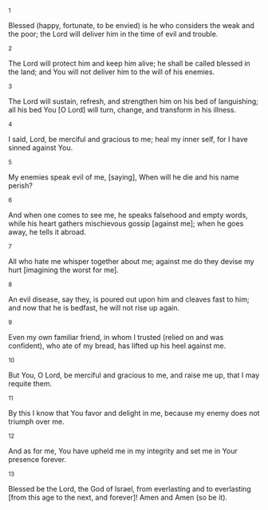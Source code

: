 <sup>1</sup> 

Blessed (happy, fortunate, to be envied) is he who considers the weak and the poor; the Lord will deliver him in the time of evil and trouble. 

<sup>2</sup> 

The Lord will protect him and keep him alive; he shall be called blessed in the land; and You will not deliver him to the will of his enemies. 

<sup>3</sup> 

The Lord will sustain, refresh, and strengthen him on his bed of languishing; all his bed You [O Lord] will turn, change, and transform in his illness. 

<sup>4</sup> 

I said, Lord, be merciful and gracious to me; heal my inner self, for I have sinned against You. 

<sup>5</sup> 

My enemies speak evil of me, [saying], When will he die and his name perish? 

<sup>6</sup> 

And when one comes to see me, he speaks falsehood and empty words, while his heart gathers mischievous gossip [against me]; when he goes away, he tells it abroad. 

<sup>7</sup> 

All who hate me whisper together about me; against me do they devise my hurt [imagining the worst for me]. 

<sup>8</sup> 

An evil disease, say they, is poured out upon him and cleaves fast to him; and now that he is bedfast, he will not rise up again. 

<sup>9</sup> 

Even my own familiar friend, in whom I trusted (relied on and was confident), who ate of my bread, has lifted up his heel against me. 

<sup>10</sup> 

But You, O Lord, be merciful and gracious to me, and raise me up, that I may requite them. 

<sup>11</sup> 

By this I know that You favor and delight in me, because my enemy does not triumph over me. 

<sup>12</sup> 

And as for me, You have upheld me in my integrity and set me in Your presence forever. 

<sup>13</sup> 

Blessed be the Lord, the God of Israel, from everlasting and to everlasting [from this age to the next, and forever]! Amen and Amen (so be it).